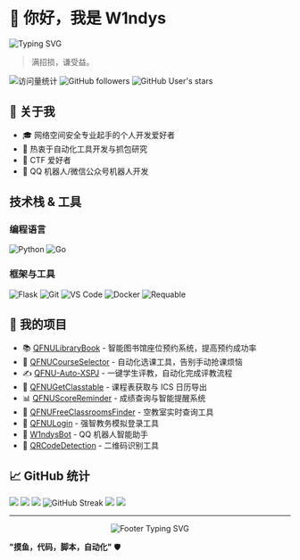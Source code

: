 # 👋 你好，我是 W1ndys

<div align="left">
    <img src="https://readme-typing-svg.herokuapp.com?font=Fira+Code&size=22&pause=1000&color=00D9FF&center=true&vCenter=true&width=500&lines=网络安全爱好者;CTF+选手;Python;Golang;自动化工具" alt="Typing SVG" />
</div>

> 满招损，谦受益。

<div align="left">
    <img src="https://komarev.com/ghpvc/?username=W1ndys&color=0e75b6&style=flat&label=Profile+Views" alt="访问量统计" />
    <img src="https://img.shields.io/github/followers/W1ndys?label=Followers&style=flat&color=0e75b6" alt="GitHub followers" />
    <img src="https://img.shields.io/github/stars/W1ndys?label=Profile+Stars&style=flat&color=0e75b6" alt="GitHub User's stars" />
</div>

## 🎯 关于我

- 🎓 网络空间安全专业起手的个人开发爱好者
- 🔧 热衷于自动化工具开发与抓包研究
- 🚩 CTF 爱好者
- 🤖 QQ 机器人/微信公众号机器人开发

## 技术栈 & 工具

### 编程语言

![Python](https://img.shields.io/badge/-Python-3776AB?style=flat-square&logo=python&logoColor=white)
![Go](https://img.shields.io/badge/-Go-00ADD8?style=flat-square&logo=go&logoColor=white)

### 框架与工具

![Flask](https://img.shields.io/badge/-Flask-000000?style=flat-square&logo=flask&logoColor=white)
![Git](https://img.shields.io/badge/-Git-F05032?style=flat-square&logo=git&logoColor=white)
![VS Code](https://img.shields.io/badge/-VS_Code-007ACC?style=flat-square&logo=visual-studio-code&logoColor=white)
![Docker](https://img.shields.io/badge/-Docker-2496ED?style=flat-square&logo=docker&logoColor=white)
![Requable](https://img.shields.io/badge/-Requable-FF6B6B?style=flat-square&logo=shield&logoColor=white)

## 🚀 我的项目

- 📚 [QFNULibraryBook](https://github.com/W1ndys/QFNULibraryBook) - 智能图书馆座位预约系统，提高预约成功率
- 🎯 [QFNUCourseSelector](https://github.com/W1ndys/QFNUCourseSelector) - 自动化选课工具，告别手动抢课烦恼
- ✍️ [QFNU-Auto-XSPJ](https://github.com/W1ndys/QFNU-Auto-XSPJ) - 一键学生评教，自动化完成评教流程
- 📅 [QFNUGetClasstable](https://github.com/W1ndys/QFNUGetClasstable) - 课程表获取与 ICS 日历导出
- 📊 [QFNUScoreReminder](https://github.com/W1ndys/QFNUScoreReminder) - 成绩查询与智能提醒系统
- 🏫 [QFNUFreeClassroomsFinder](https://github.com/W1ndys/QFNUFreeClassroomsFinder) - 空教室实时查询工具
- 🔐 [QFNULogin](https://github.com/W1ndys/QFNULogin) - 强智教务模拟登录工具
- 🤖 [W1ndysBot](https://github.com/W1ndys/W1ndysBot) - QQ 机器人智能助手
- 📱 [QRCodeDetection](https://github.com/W1ndys/QRCodeDetection) - 二维码识别工具

## 📈 GitHub 统计

<img src="https://github-readme-stats.vercel.app/api?username=W1ndys&show_icons=true&theme=tokyonight&hide_border=true&bg_color=0D1117&title_color=00D9FF&icon_color=00D9FF&text_color=FFFFFF" />
<img src="https://github-readme-stats.vercel.app/api?username=W1ndys&show_icons=true&theme=radical&include_all_commits=true&count_private=true&hide_border=true" />
<img src="https://github-readme-stats.vercel.app/api/top-langs/?username=W1ndys&layout=compact&theme=radical&hide_border=true&langs_count=8" />
<img src="https://github-readme-streak-stats.herokuapp.com/?user=W1ndys&theme=radical&hide_border=true" alt="GitHub Streak" />
<img src="https://github-profile-trophy.vercel.app/?username=W1ndys&theme=radical&no-frame=true" />
<img src="https://github-readme-activity-graph.vercel.app/graph?username=W1ndys&theme=react-dark&hide_border=true" />

---

<div align="center">
    <img src="https://readme-typing-svg.herokuapp.com?font=Fira+Code&size=16&pause=1000&color=00D9FF&center=true&vCenter=true&width=400&lines=感谢访问我的主页!;Let's+make+something+awesome+together!" alt="Footer Typing SVG" />
</div>

**"摸鱼，代码，脚本，自动化"** 🛡️
